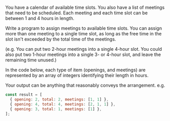 You have a calendar of available time slots. You also have a list of meetings that need to be scheduled. Each meeting and each time slot can be between 1 and 4 hours in length.

Write a program to assign meetings to available time slots. You can assign more than one meeting to a single time slot, as long as the free time in the slot isn't exceeded by the total time of the meetings.

(e.g. You can put two 2-hour meetings into a single 4-hour slot. You could also put two 1-hour meetings into a single 3- or 4-hour slot, and leave the remaining time unused.)

In the code below, each type of item (openings, and meetings) are represented by an array of integers identifying their length in hours.

Your output can be anything that reasonably conveys the arrangement. e.g.

```javascript
const result = [
  { opening: 2, total: 2, meetings: [1, 1] },
  { opening: 4, total: 4, meetings: [2, 1, 1] },
  { opening: 3, total: 1, meetings: [1] },
];
```
